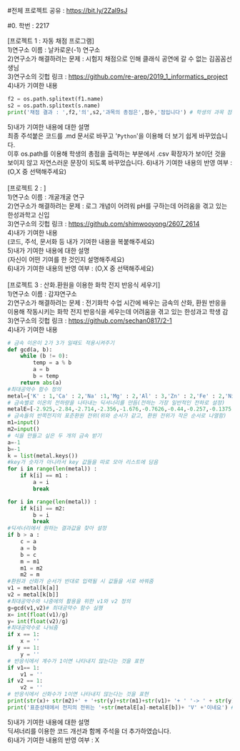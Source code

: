 #전체 프로젝트 공유 : https://bit.ly/2ZaI9sJ <br>

#0. 학번 : 2217<br>

[프로젝트 1 : 자동 채점 프로그램]<br>
1)연구소 이름 : 날카로운(-1) 연구소<br>
2)연구소가 해결하려는 문제 : 시험지 채점으로 인해 클래식 공연에 갈 수 없는 김꼼꼼선생님<br>
3)연구소의 깃헙 링크 : https://github.com/re-arep/2019_1_informatics_project<br>
4)내가 기여한 내용<br>
```Python
f2 = os.path.splitext(f1.name)
s2 = os.path.splitext(s.name)
print('채점 결과 : ',f2,'의',s2,'과목의 총점은',점수,'점입니다') # 학생의 과목 점수를 출력
```
5)내가 기여한 내용에 대한 설명<br>
 최종 주석붙은 코드를 .md 문서로 바꾸고 '```Python```'을 이용해 더 보기 쉽게 바꾸었습니다.<br>
 이후 os.path를 이용해 학생의 총점을 출력하는 부분에서 .csv 확장자가 보이던 것을 보이지 않고 자연스러운 문장이 되도록 바꾸었습니다.
6)내가 기여한 내용의 반영 여부 : (O,X 중 선택해주세요)<br>
<br>
[프로젝트 2 : ]<br>
1)연구소 이름 : 개굴개굴 연구<br>
2)연구소가 해결하려는 문제 : 로그 개념이 어려워 pH를 구하는데 어려움을 겪고 있는 한성과학고 신입<br>
3)연구소의 깃헙 링크 : https://github.com/shimwooyong/2607_2614<br>
4)내가 기여한 내용<br>
(코드, 주석, 문서화 등 내가 기여한 내용을 복붙해주세요)<br>
5)내가 기여한 내용에 대한 설명<br>
(자신이 어떤 기여를 한 것인지 설명해주세요)<br>
6)내가 기여한 내용의 반영 여부 : (O,X 중 선택해주세요)<br>
<br>
[프로젝트 3 : 산화.환원을 이용한 화학 전지 반응식 세우기]<br>
1)연구소 이름 : 감쟈연구소<br>
2)연구소가 해결하려는 문제 : 전기화학 수업 시간에 배우는 금속의 산화, 환원 반응을 이용해 작동시키는 화학 전지 반응식을 세우는데 어려움을 겪고 있는 한성과고 학생 감<br>
3)연구소의 깃헙 링크 : https://github.com/sechan0817/2-1<br>
4)내가 기여한 내용<br>
```Python
# 금속 이온이 2가 3가 일때도 적용시켜주기
def gcd(a, b):
    while (b != 0):
        temp = a % b
        a = b
        b = temp
    return abs(a)
#최대공약수 함수 정의
metal={'K' : 1,'Ca' : 2,'Na' :1,'Mg' : 2,'Al' : 3,'Zn' : 2,'Fe' : 2,'Ni' : 2,'Sn' : 2,'Pb' : 2, 'SHE' : 1, 'SCE' : 1, 'Cu' :2,'Ag' : 1,'Pt' : 2,'Au' : 3} 
# 금속별로 이온의 전하량을 나타내는 딕셔너리를 만듬(전하는 가장 일반적인 전하로 설정)
metalE=[-2.925,-2.84,-2.714,-2.356,-1.676,-0.7626,-0.44,-0.257,-0.1375,-0.1263, 0, 0.241, 0.34,0.7991,1.188,1.52]
# 금속들의 반쪽전지의 표준환원 전위(위와 순서가 같고, 환원 전위가 작은 순서로 나열함)
m1=input()
m2=input()
# 식을 만들고 싶은 두 개의 금속 받기
a=-1
b=-1
k = list(metal.keys())
#key가 숫자가 아니라서 key 값들을 따로 모아 리스트에 담음
for i in range(len(metal)) :
    if k[i] == m1 :
        a = i
        break

for i in range(len(metal)) :
    if k[i] == m2:
        b = i
        break
#딕셔너리에서 원하는 결과값을 찾아 설정
if b > a :
    c = a
    a = b
    b = c
    m = m1
    m1 = m2
    m2 = m
#환원과 산화가 순서가 반대로 입력될 시 값들을 서로 바꿔줌
v1 = metal[k[a]]
v2 = metal[k[b]]
#최대공약수와 나중에의 활용을 위한 v1와 v2 정의
g=gcd(v1,v2)# 최대공약수 함수 실행
x= int(float(v1)/g)
y= int(float(v2)/g)
#최대공약수로 나눠줌
if x == 1:
    x = ''
if y == 1:
    y = ''
# 반응식에서 계수가 1이면 나타내지 않는다는 것을 표현
if v1== 1:
    v1 = ''
if v2 == 1:
    v2 = ''
# 반응식에서 산화수가 1이면 나타내지 않는다는 것을 표현
print(str(x)+ str(m2)+' + '+str(y)+str(m1)+str(v1)+ '+ ' '-> ' + str(y) + str(m1) +' + '+ str(x) + str(m2) + str(v2) + '+') # 반응식 표현
print('표준상태에서 전지의 전위는 '+str(metalE[a]-metalE[b])+ 'V' +'이네요') # 전지의 표준 전위를 계산<br>
```
5)내가 기여한 내용에 대한 설명<br>
딕셔너리를 이용한 코드 개선과 함께 주석을 더 추가하였습니다.<br>
6)내가 기여한 내용의 반영 여부 : X <br>
